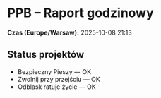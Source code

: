 # PPB – Raport godzinowy
**Czas (Europe/Warsaw):** 2025-10-08 21:13

## Status projektów
- Bezpieczny Pieszy — OK
- Zwolnij przy przejściu — OK
- Odblask ratuje życie — OK

